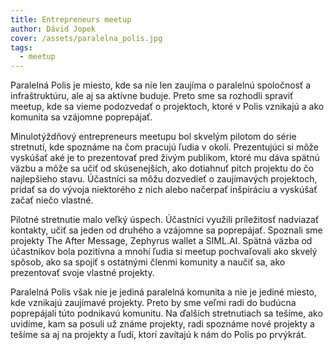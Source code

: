 ```yaml
---
title: Entrepreneurs meetup
author: Dávid Jopek
cover: /assets/paralelna_polis.jpg
tags:
  - meetup
---
```

Paralelná Polis je miesto, kde sa nie len zaujíma o paralelnú spoločnosť a infraštruktúru, ale aj sa
aktívne buduje. Preto sme sa rozhodli spraviť meetup, kde sa vieme podozvedať o projektoch,
ktoré v Polis vznikajú a ako komunita sa vzájomne poprepájať.

Minulotýždňový entrepreneurs meetupu bol skvelým pilotom do série stretnutí, kde spoznáme na čom
pracujú ľudia v okolí. Prezentujúci si môže vyskúšať aké je to prezentovať pred živým publikom,
ktoré mu dáva spätnú väzbu a môže sa učiť od skúsenejších, ako dotiahnuť pitch projektu do čo
najlepšieho stavu. Účastníci sa môžu dozvedieť o zaujímavých projektoch, pridať sa do vývoja
niektorého z nich alebo načerpať inšpiráciu a vyskúšať začať niečo vlastné.

Pilotné stretnutie malo veľký úspech. Účastníci využili príležitosť nadviazať kontakty, učiť sa jeden
od druhého a vzájomne sa poprepájať. Spoznali sme projekty The After Message, Zephyrus wallet
a SIML.AI. Spätná väzba od účastníkov bola pozitívna a mnohí ľudia si meetup pochvaľovali ako
skvelý spôsob, ako sa spojiť s ostatnými členmi komunity a naučiť sa, ako prezentovať svoje
vlastné projekty.

Paralelná Polis však nie je jediná paralelná komunita a nie je jediné miesto, kde vznikajú zaujímavé
projekty. Preto by sme veľmi radi do budúcna poprepájali túto podnikavú komunitu. Na ďalších
stretnutiach sa tešíme, ako uvidíme, kam sa posuli už známe projekty, radi spoznáme nové
projekty a tešíme sa aj na projekty a ľudí, ktorí zavítajú k nám do Polis po prvýkrát.